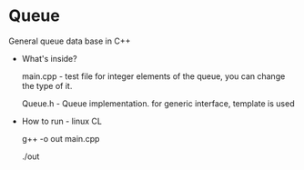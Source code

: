 # Queue
General queue data base in C++

* What's inside?

   main.cpp  - test file for integer elements of the queue, you can change the type of it.

   Queue.h  - Queue implementation. for generic interface, template is used 

* How to run - linux CL

   g++ -o out main.cpp 

   ./out

